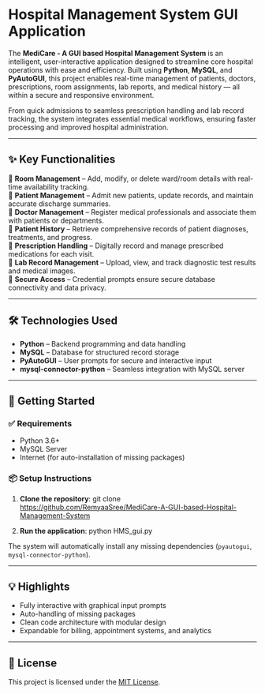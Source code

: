 # Hospital Management System GUI Application

The **MediCare - A GUI based Hospital Management System** is an intelligent, user-interactive application designed to streamline core hospital operations with ease and efficiency. Built using **Python**, **MySQL**, and **PyAutoGUI**, this project enables real-time management of patients, doctors, prescriptions, room assignments, lab reports, and medical history — all within a secure and responsive environment.

From quick admissions to seamless prescription handling and lab record tracking, the system integrates essential medical workflows, ensuring faster processing and improved hospital administration.

---

## ✨ Key Functionalities

🔹 **Room Management** – Add, modify, or delete ward/room details with real-time availability tracking.  
🔹 **Patient Management** – Admit new patients, update records, and maintain accurate discharge summaries.  
🔹 **Doctor Management** – Register medical professionals and associate them with patients or departments.  
🔹 **Patient History** – Retrieve comprehensive records of patient diagnoses, treatments, and progress.  
🔹 **Prescription Handling** – Digitally record and manage prescribed medications for each visit.  
🔹 **Lab Record Management** – Upload, view, and track diagnostic test results and medical images.  
🔹 **Secure Access** – Credential prompts ensure secure database connectivity and data privacy.

---

## 🛠️ Technologies Used

- **Python** – Backend programming and data handling  
- **MySQL** – Database for structured record storage  
- **PyAutoGUI** – User prompts for secure and interactive input  
- **mysql-connector-python** – Seamless integration with MySQL server  

---

## 🚀 Getting Started

### ✅ Requirements

- Python 3.6+
- MySQL Server
- Internet (for auto-installation of missing packages)

### 📦 Setup Instructions

1. **Clone the repository**:
git clone https://github.com/RemyaaSree/MediCare-A-GUI-based-Hospital-Management-System


2. **Run the application**:
python HMS_gui.py

The system will automatically install any missing dependencies (`pyautogui`, `mysql-connector-python`).

---

## 💡 Highlights

* Fully interactive with graphical input prompts
* Auto-handling of missing packages
* Clean code architecture with modular design
* Expandable for billing, appointment systems, and analytics

---

## 📃 License

This project is licensed under the [MIT License](LICENSE).

